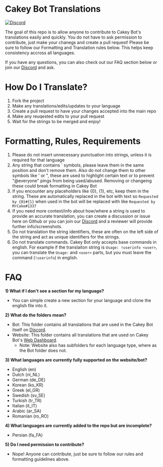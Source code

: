 # Cakey Bot Translations
[![Discord](https://discord.com/api/guilds/408424043482447872/widget.png)](https://discord.gg/Y3VdQAD)

The goal of this repo is to allow anyone to contribute to Cakey Bot's translations easily and quickly. You do not have to ask permission to contribute, just make your chanegs and create a pull request! Please be sure to follow our Formatting and Translation rules below. This helps keep consistency accross all languages. 

If you have any questions, you can also check out our FAQ section below or join our [Discord](https://discord.gg/Y3VdQAD) and ask.

# How Do I Translate?
1) Fork the project
2) Make any translations/edits/updates to your language
3) Create a pull request to have your changes accepted into the main repo
4) Make any reuqested edits to your pull request
5) Wait for the strings to be merged and enjoy!

# Formatting, Rules, Requirements
1) Please do not insert unnecessary punctuation into strings, unless it is required for that language
2) Any string that contains ` symbols, please leave them in the same position and don't remove them. Also do not change them to other symbols like ' or ", these are used to highlight certain text or to prevent "@everyone" pings from being used/abused. Removing or changeing these could break formatting in Cakey Bot
3) If you encounter any placeholders like {0}, {1}, etc, keep them in the string. These are automatically replaced in the bot with text so `Requested by {0}#{1}` when used in the bot will be replaced with like `Requested by MrCake#1337`
4) If you need more context/info about how/where a string is used to provide an accurate translation, you can create a discussion or issue here on Github or you can join our [Discord](https://discord.gg/Y3VdQAD) and a reviewer will provide further info/screenshots.
5) Do not translation the string identifiers, these are often on the left side of the string and act as unique identifiers for the strings.
6) Do not translate commands. Cakey Bot only accepts base commands in english. For example if the translaiton string is `Usage: !userinfo <user>`, you can translate the `Usage:` and `<user>` parts, but you must leave the command (`!userinfo`) in english.

# FAQ
**1) What if I don't see a section for my language?**
   - You can simple create a new section for your language and clone the english file into it.

**2) What do the folders mean?**
   - Bot: This folder contains all translations that are used in the Cakey Bot itself on [Discord](https://discord.gg/Y3VdQAD).
   - Website: This folder contains all translations that are used on Cakey Bot's [Web Dashboard](https://cakeybot.app/dashboard/public).
     - Note: Website also has subfolders for each language type, where as the Bot folder does not.

**3) What languages are currently fully supported on the website/bot?**
   - English (en)
   - Dutch (nl_NL)
   - German (de_DE)
   - Korean (ko_KR)
   - Greek (el_GR)
   - Swedish (sv_SE)
   - Turkish (tr_TR)
   - Italian (it_IT)
   - Arabic (ar_SA)
   - Romanian (ro_RO)
   
**4) What languages are currently added to the repo but are incomplete?**
   - Persian (fa_FA)

**5) Do I need permission to contribute?**
   - Nope! Anyone can contribute, just be sure to follow our rules and formatting guidelines above.
